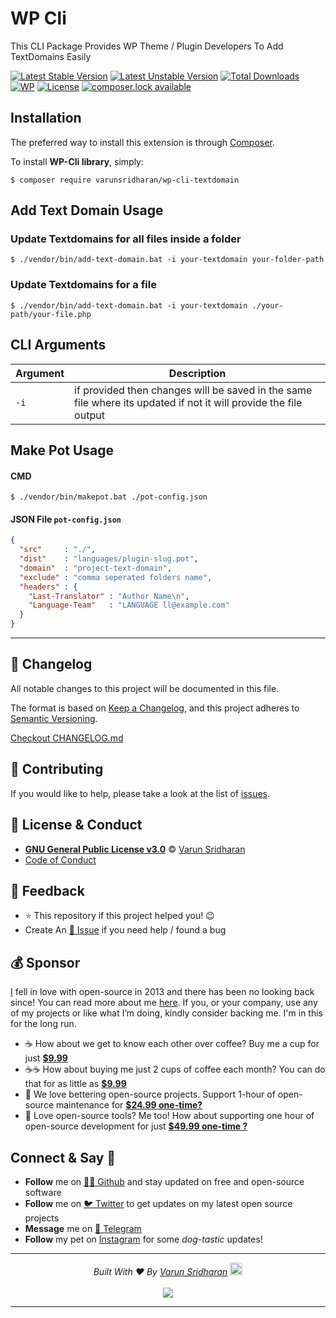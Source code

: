 # WP Cli 
This CLI Package Provides WP Theme / Plugin Developers To Add TextDomains Easily

[![Latest Stable Version][latest-stable-version-img]][latest-stable-version-link]
[![Latest Unstable Version][latest-Unstable-version-img]][latest-Unstable-version-link]
[![Total Downloads][total-downloads-img]][total-downloads-link]
[![WP][wpcs-img]][wpcs-link]
[![License][license-img]][license-link]
[![composer.lock available][composerlock-img]][composerlock-link]

## Installation
The preferred way to install this extension is through [Composer][composer].

To install **WP-Cli library**, simply:

    $ composer require varunsridharan/wp-cli-textdomain
    
## Add Text Domain Usage

### Update Textdomains for all files inside a folder
```
$ ./vendor/bin/add-text-domain.bat -i your-textdomain your-folder-path
```

### Update Textdomains for a file
```
$ ./vendor/bin/add-text-domain.bat -i your-textdomain ./your-path/your-file.php
```

## CLI Arguments
| Argument | Description |
| -------- | ----------- |
| `-i` | if provided then changes will be saved in the same file where its updated if not it will provide the file output | 


## Make Pot Usage
#### CMD
```
$ ./vendor/bin/makepot.bat ./pot-config.json
```
#### JSON File `pot-config.json`
```json
{
  "src"     : "./",
  "dist"    : "languages/plugin-slug.pot",
  "domain"  : "project-text-domain",
  "exclude" : "comma seperated folders name",
  "headers" : {
	"Last-Translator" : "Author Name\n",
	"Language-Team"   : "LANGUAGE ll@example.com"
  }
}
```

---

<!-- START common-footer.mustache  -->
## 📝 Changelog
All notable changes to this project will be documented in this file.

The format is based on [Keep a Changelog](https://keepachangelog.com/en/1.0.0/),
and this project adheres to [Semantic Versioning](https://semver.org/spec/v2.0.0.html).

[Checkout CHANGELOG.md](https://github.com/varunsridharan/wp-cli-textdomain/blob/main/CHANGELOG.md)


## 🤝 Contributing
If you would like to help, please take a look at the list of [issues](https://github.com/varunsridharan/wp-cli-textdomain/issues/).


## 📜  License & Conduct
- [**GNU General Public License v3.0**](https://github.com/varunsridharan/wp-cli-textdomain/blob/main/LICENSE) © [Varun Sridharan](website)
- [Code of Conduct](https://github.com/varunsridharan/.github/blob/main/CODE_OF_CONDUCT.md)


## 📣 Feedback
- ⭐ This repository if this project helped you! :wink:
- Create An [🔧 Issue](https://github.com/varunsridharan/wp-cli-textdomain/issues/) if you need help / found a bug


## 💰 Sponsor
[I][twitter] fell in love with open-source in 2013 and there has been no looking back since! You can read more about me [here][website].
If you, or your company, use any of my projects or like what I’m doing, kindly consider backing me. I'm in this for the long run.

- ☕ How about we get to know each other over coffee? Buy me a cup for just [**$9.99**][buymeacoffee]
- ☕️☕️ How about buying me just 2 cups of coffee each month? You can do that for as little as [**$9.99**][buymeacoffee]
- 🔰         We love bettering open-source projects. Support 1-hour of open-source maintenance for [**$24.99 one-time?**][paypal]
- 🚀         Love open-source tools? Me too! How about supporting one hour of open-source development for just [**$49.99 one-time ?**][paypal]

<!-- Personl Links -->
[paypal]: https://sva.onl/paypal
[buymeacoffee]: https://sva.onl/buymeacoffee
[twitter]: https://sva.onl/twitter/
[website]: https://sva.onl/website/


## Connect & Say 👋
- **Follow** me on [👨‍💻 Github][github] and stay updated on free and open-source software
- **Follow** me on [🐦 Twitter][twitter] to get updates on my latest open source projects
- **Message** me on [📠 Telegram][telegram]
- **Follow** my pet on [Instagram][sofythelabrador] for some _dog-tastic_ updates!

<!-- Personl Links -->
[sofythelabrador]: https://www.instagram.com/sofythelabrador/
[github]: https://sva.onl/github/
[twitter]: https://sva.onl/twitter/
[telegram]: https://sva.onl/telegram/


---

<p align="center">
<i>Built With ♥ By <a href="https://sva.onl/twitter"  target="_blank" rel="noopener noreferrer">Varun Sridharan</a> <a href="https://en.wikipedia.org/wiki/India">
   <img src="https://cdn.svarun.dev/flag-india.jpg" width="20px"/></a> </i> <br/><br/>
   <img src="https://cdn.svarun.dev/codeispoetry.png"/>
</p>

---


<!-- END common-footer.mustache  -->

[composer]: http://getcomposer.org/download/
[downloadzip]:https://github.com/varunsridharan/wp-cli-textdomain/archive/master.zip

[latest-stable-version-img]: https://poser.pugx.org/varunsridharan/wp-cli-textdomain/version
[latest-Unstable-version-img]: https://poser.pugx.org/varunsridharan/wp-cli-textdomain/v/unstable
[total-downloads-img]: https://poser.pugx.org/varunsridharan/wp-cli-textdomain/downloads
[Latest-Unstable-version-img]: https://poser.pugx.org/varunsridharan/wp-cli-textdomain/v/unstable
[wpcs-img]: https://img.shields.io/badge/WordPress-Standar-1abc9c.svg
[license-img]: https://poser.pugx.org/varunsridharan/wp-cli-textdomain/license
[composerlock-img]: https://poser.pugx.org/varunsridharan/wp-cli-textdomain/composerlock

[latest-stable-version-link]: https://packagist.org/packages/varunsridharan/wp-cli-textdomain
[latest-Unstable-version-link]: https://packagist.org/packages/varunsridharan/wp-cli-textdomain
[total-downloads-link]: https://packagist.org/packages/varunsridharan/wp-cli-textdomain
[Latest-Unstable-Version-link]: https://packagist.org/packages/varunsridharan/wp-cli-textdomain
[wpcs-link]: https://github.com/WordPress-Coding-Standards/WordPress-Coding-Standards/
[license-link]: https://packagist.org/packages/varunsridharan/wp-cli-textdomain
[composerlock-link]: https://packagist.org/packages/varunsridharan/wp-cli-textdomain
